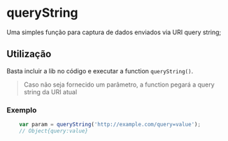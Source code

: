 # queryString
Uma simples função para captura de dados enviados via URI query string;

## Utilização
Basta incluir a lib no código e executar a function `queryString()`.

> Caso não seja fornecido um parâmetro, a function pegará a query string da URI atual

### Exemplo
```javascript
	var param = queryString('http://example.com/query=value');
	// Object{query:value}
```